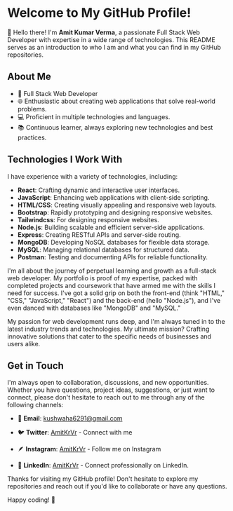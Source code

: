 # Welcome to My GitHub Profile!

👋 Hello there! I'm **Amit Kumar Verma**, a passionate Full Stack Web Developer with expertise in a wide range of technologies. This README serves as an introduction to who I am and what you can find in my GitHub repositories.

## About Me

- 💼 Full Stack Web Developer
- 🌐 Enthusiastic about creating web applications that solve real-world problems.
- 💻 Proficient in multiple technologies and languages.
- 📚 Continuous learner, always exploring new technologies and best practices.

## Technologies I Work With

I have experience with a variety of technologies, including:

- **React**: Crafting dynamic and interactive user interfaces.
- **JavaScript**: Enhancing web applications with client-side scripting.
- **HTML/CSS**: Creating visually appealing and responsive web layouts.
- **Bootstrap**: Rapidly prototyping and designing responsive websites.
- **Tailwindcss**: For designing responsive websites.
- **Node.js**: Building scalable and efficient server-side applications.
- **Express**: Creating RESTful APIs and server-side routing.
- **MongoDB**: Developing NoSQL databases for flexible data storage.
- **MySQL**: Managing relational databases for structured data.
- **Postman**: Testing and documenting APIs for reliable functionality.

I'm all about the journey of perpetual learning and growth as a full-stack web developer. My portfolio is proof of my expertise, packed with completed projects and coursework that have armed me with the skills I need for success. I've got a solid grip on both the front-end (think "HTML," "CSS," "JavaScript," "React") and the back-end (hello "Node.js"), and I've even danced with databases like "MongoDB" and "MySQL."

My passion for web development runs deep, and I'm always tuned in to the latest industry trends and technologies. My ultimate mission? Crafting innovative solutions that cater to the specific needs of businesses and users alike.

## Get in Touch

I'm always open to collaboration, discussions, and new opportunities. Whether you have questions, project ideas, suggestions, or just want to connect, please don't hesitate to reach out to me through any of the following channels:

- 📧 **Email**: [kushwaha6291@gmail.com](mailto:kushwaha6291@gmail.com)

- 🐦 **Twitter**: [AmitKrVr](https://twitter.com/AmitKrVr) - Connect with me

- 🪶 **Instagram**: [AmitKrVr](https://www.instagram.com/AmitKrVr) - Follow me on Instagram

- 💼 **LinkedIn**: [AmitKrVr](https://www.linkedin.com/in/AmitKrVr) - Connect professionally on LinkedIn.

Thanks for visiting my GitHub profile! Don't hesitate to explore my repositories and reach out if you'd like to collaborate or have any questions.

Happy coding! 🚀
